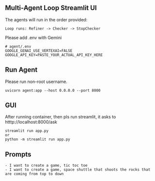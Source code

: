 ## Multi-Agent Loop Streamlit UI

The agents will run in the order provided: 

```
Loop runs: Refiner -> Checker -> StopChecker
```

Please add .env with Gemini  

``` 
# agent/.env
GOOGLE_GENAI_USE_VERTEXAI=FALSE
GOOGLE_API_KEY=PASTE_YOUR_ACTUAL_API_KEY_HERE
``` 

## Run Agent

Please run non-root username. 
```
uvicorn agent:app --host 0.0.0.0 --port 8000
```


## GUI
After running container, then pls run streamlit, it asks to htttp://localhost:8000/ask

```
streamlit run app.py
or
python -m streamlit run app.py
```

## Prompts

```
- I want to create a game, tic toc toe
- I want to create a game, space shuttle that shoots the rocks that are coming from top to down
```
